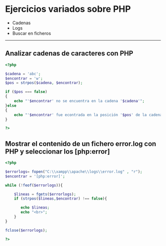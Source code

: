 # Ejercicios variados sobre PHP
- Cadenas
- Logs
- Buscar en ficheros
---------------------------------------

## Analizar cadenas de caracteres con PHP
```php
<?php

$cadena = 'abc';
$encontrar = 'w';
$pos = strpos($cadena, $encontrar);

if ($pos === false) 
{
    echo "'$encontrar' no se encuentra en la cadena '$cadena'";
}else 
{
    echo "'$encontrar' fue econtrada en la posición '$pos' de la cadena '$cadena'";
}

?>
```
## Mostrar el contenido de un fichero error.log con PHP y seleccionar los [php:error]
```php
<?php

$errorlogs= fopen("C:\\xampp\\apache\\logs\\error.log" , "r");
$encontrar = '[php:error]';

while (!feof($errorlogs)){

    $lineas = fgets($errorlogs);
    if (strpos($lineas,$encontrar) !== false){

       echo $lineas;
       echo "<br>";
    }
}

fclose($errorlogs);

?>
```
